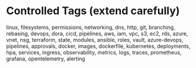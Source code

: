 # Controlled Tags (extend carefully)

linux, filesystems, permissions, networking, dns, http, git, branching, rebasing,
devops, dora, cicd, pipelines, aws, iam, vpc, s3, ec2, rds, azure, vnet, nsg,
terraform, state, modules, ansible, roles, vault, azure-devops, pipelines, approvals,
docker, images, dockerfile, kubernetes, deployments, hpa, services, ingress,
observability, metrics, logs, traces, prometheus, grafana, opentelemetry, alerting
